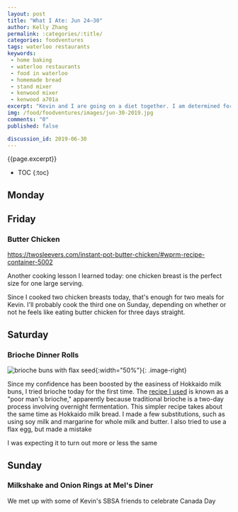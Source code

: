 ```yaml
---
layout: post
title: "What I Ate: Jun 24—30"
author: Kelly Zhang
permalink: :categories/:title/
categories: foodventures
tags: waterloo restaurants
keywords:
 - home baking
 - waterloo restaurants
 - food in waterloo
 - homemade bread
 - stand mixer
 - kenwood mixer
 - kenwood a701a
excerpt: "Kevin and I are going on a diet together. I am determined for both of us to eat out as little as possible, since I think there's no reason I can't cook most of our meals."
img: /food/foodventures/images/jun-30-2019.jpg
comments: "0"
published: false

discussion_id: 2019-06-30
---
```


{{page.excerpt}}

* TOC
{:toc}

## Monday

###

## Friday

### Butter Chicken

https://twosleevers.com/instant-pot-butter-chicken/#wprm-recipe-container-5002

Another cooking lesson I learned today: one chicken breast is the perfect size for one large serving.

Since I cooked two chicken breasts today, that's enough for two meals for Kevin. I'll probably cook the third one on Sunday, depending on whether or not he feels like eating butter chicken for three days straight.

## Saturday

### Brioche Dinner Rolls

![brioche buns with flax seed](/food/foodventures/images/brioche-buns-1.jpg){:width="50%"}{: .image-right}

Since my confidence has been boosted by the easiness of Hokkaido milk buns, I tried brioche today for the first time. The [recipe I used](https://betterwithlemon.com/2013/03/05/poor-mans-brioche/) is known as a "poor man's brioche," apparently because traditional brioche is a two-day process involving overnight fermentation. This simpler recipe takes about the same time as Hokkaido milk bread. I made a few substitutions, such as using soy milk and margarine for whole milk and butter. I also tried to use a flax egg, but made a mistake

I was expecting it to turn out more or less the same

## Sunday

### Milkshake and Onion Rings at Mel's Diner

We met up with some of Kevin's SBSA friends to celebrate Canada Day
